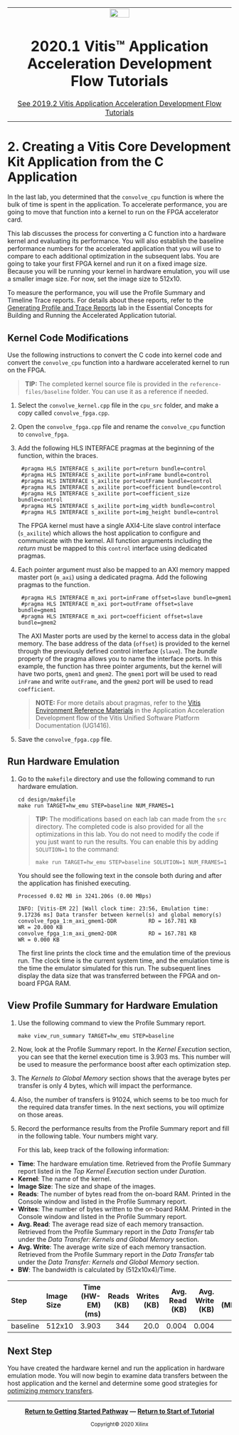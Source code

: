 ﻿<table class="sphinxhide">
 <tr>
   <td align="center"><img src="https://www.xilinx.com/content/dam/xilinx/imgs/press/media-kits/corporate/xilinx-logo.png" width="30%"/><h1>2020.1 Vitis™ Application Acceleration Development Flow Tutorials</h1>
   <a href="https://github.com/Xilinx/Vitis-Tutorials/branches/all">See 2019.2 Vitis Application Acceleration Development Flow Tutorials</a>
   </td>
 </tr>
 <tr>
 <td>
 </td>
 </tr>
</table>

# 2. Creating a Vitis Core Development Kit Application from the C Application

In the last lab, you determined that the `convolve_cpu` function is where the bulk of time is spent in the application. To accelerate performance, you are going to move that function into a kernel to run on the FPGA accelerator card.

This lab discusses the process for converting a C function into a hardware kernel and evaluating its performance. You will also establish the baseline performance numbers for the accelerated application that you will use to compare to each additional optimization in the subsequent labs. You are going to take your first FPGA kernel and run it on a fixed image size. Because you will be running your kernel in hardware emulation, you will use a smaller image size. For now, set the image size to 512x10.

To measure the performance, you will use the Profile Summary and Timeline Trace reports. For details about these reports, refer to the [Generating Profile and Trace Reports](../Pathway3/ProfileAndTraceReports.md) lab in the Essential Concepts for Building and Running the Accelerated Application tutorial.

## Kernel Code Modifications

Use the following instructions to convert the C code into kernel code and convert the `convolve_cpu` function into a hardware accelerated kernel to run on the FPGA.

>**TIP:** The completed kernel source file is provided in the `reference-files/baseline` folder. You can use it as a reference if needed.

1. Select the `convolve_kernel.cpp` file in the `cpu_src` folder, and make a copy called `convolve_fpga.cpp`.

2. Open the `convolve_fpga.cpp` file and rename the `convolve_cpu` function to `convolve_fpga`.

3. Add the following HLS INTERFACE pragmas at the beginning of the function, within the braces.

        #pragma HLS INTERFACE s_axilite port=return bundle=control
        #pragma HLS INTERFACE s_axilite port=inFrame bundle=control
        #pragma HLS INTERFACE s_axilite port=outFrame bundle=control
        #pragma HLS INTERFACE s_axilite port=coefficient bundle=control
        #pragma HLS INTERFACE s_axilite port=coefficient_size bundle=control
        #pragma HLS INTERFACE s_axilite port=img_width bundle=control
        #pragma HLS INTERFACE s_axilite port=img_height bundle=control

    The FPGA kernel must have a single AXI4-Lite slave control interface (`s_axilite`) which allows the host application to configure and communicate with the kernel. All function arguments including the _return_ must be mapped to this `control` interface using dedicated pragmas.

4. Each pointer argument must also be mapped to an AXI memory mapped master port (`m_axi`) using a dedicated pragma. Add the following pragmas to the function.

        #pragma HLS INTERFACE m_axi port=inFrame offset=slave bundle=gmem1
        #pragma HLS INTERFACE m_axi port=outFrame offset=slave bundle=gmem1
        #pragma HLS INTERFACE m_axi port=coefficient offset=slave bundle=gmem2

    The AXI Master ports are used by the kernel to access data in the global memory. The base address of the data (`offset`) is provided to the kernel through the previously defined control interface (`slave`). The _bundle_ property of the pragma allows you to name the interface ports. In this example, the function has three pointer arguments, but the kernel will have two ports, `gmem1` and `gmem2`. The `gmem1` port will be used to read `inFrame` and write `outFrame`, and the `gmem2` port will be used to read `coefficient`.

   >**NOTE:** For more details about pragmas, refer to the [Vitis Environment Reference Materials](https://www.xilinx.com/html_docs/xilinx2019_2/vitis_doc/yxl1556143111967.html) in the Application Acceleration Development flow of the Vitis Unified Software Platform Documentation (UG1416).

6. Save the `convolve_fpga.cpp` file.

## Run Hardware Emulation

1. Go to the `makefile` directory and use the following command to run hardware emulation.

    ```
    cd design/makefile
    make run TARGET=hw_emu STEP=baseline NUM_FRAMES=1
    ```

    >**TIP:** The modifications based on each lab can made from the `src` directory. The completed code is also provided for all the optimizations in this lab. You do not need to modify the code if you just want to run the results. You can enable this by adding `SOLUTION=1` to the command: 
    >```
    >make run TARGET=hw_emu STEP=baseline SOLUTION=1 NUM_FRAMES=1
    >```

    You should see the following text in the console both during and after the application has finished executing.

    ```
    Processed 0.02 MB in 3241.206s (0.00 MBps)

    INFO: [Vitis-EM 22] [Wall clock time: 23:56, Emulation time: 9.17236 ms] Data transfer between kernel(s) and global memory(s)
    convolve_fpga_1:m_axi_gmem1-DDR          RD = 167.781 KB             WR = 20.000 KB
    convolve_fpga_1:m_axi_gmem2-DDR          RD = 167.781 KB             WR = 0.000 KB
    ```

    The first line prints the clock time and the emulation time of the previous run. The clock time is the current system time, and the emulation time is the time the emulator simulated for this run. The subsequent lines display the data size that was transferred between the FPGA and on-board FPGA RAM.

## View Profile Summary for Hardware Emulation

1. Use the following command to view the Profile Summary report.

    ```
    make view_run_summary TARGET=hw_emu STEP=baseline
    ```

1. Now, look at the Profile Summary report. In the *Kernel Execution* section, you can see that the kernel execution time is 3.903 ms. This number will be used to measure the performance boost after each optimization step.

1. The *Kernels to Global Memory* section shows that the average bytes per transfer is only 4 bytes, which will impact the performance.

1. Also, the number of transfers is 91024, which seems to be too much for the required data transfer times. In the next sections, you will optimize on those areas.

1. Record the performance results from the Profile Summary report and fill in the following table. Your numbers might vary.

    For this lab, keep track of the following information:

* **Time**: The hardware emulation time. Retrieved from the Profile Summary report listed in the *Top Kernel Execution* section under *Duration*.
* **Kernel**: The name of the kernel.
* **Image Size**: The size and shape of the images.
* **Reads**: The number of bytes read from the on-board RAM. Printed in the Console window and listed in the Profile Summary report.
* **Writes**: The number of bytes written to the on-board RAM. Printed in the Console window and listed in the Profile Summary report.
* **Avg. Read**: The average read size of each memory transaction. Retrieved from the Profile Summary report in the *Data Transfer* tab under the *Data Transfer: Kernels and Global Memory* section.
* **Avg. Write**: The average write size of each memory transaction. Retrieved from the Profile Summary report in the *Data Transfer* tab under the *Data Transfer: Kernels and Global Memory* section.
* **BW**: The bandwidth is calculated by (512x10x4)/Time.

| Step          | Image Size | Time (HW-EM)(ms) | Reads (KB) | Writes (KB) | Avg. Read (KB) | Avg. Write (KB) | BW (MBps) |
| :------------ | :--------- | ---------------: | ---------: | ----------: | -------------: | --------------: | --------: |
| baseline      | 512x10     | 3.903            | 344        | 20.0        | 0.004          | 0.004           |   5.2     |



[baseline_hwemu_profilesummary]: ./images/191_baseline_hwemu_pfsummary_new_2.JPG "Baseline version hardware emulation profile summary"

## Next Step

You have created the hardware kernel and run the application in hardware emulation mode. You will now begin to examine data transfers between the host application and the kernel and determine some good strategies for [optimizing memory transfers](./localbuf.md).
</br>
<hr/>
<p align="center" class="sphinxhide"><b><a href="/docs/vitis-getting-started/README.md">Return to Getting Started Pathway</a> — <a href="/docs/convolution-tutorial/README.md">Return to Start of Tutorial</a></b></p>

<p align="center" class="sphinxhide"><sup>Copyright&copy; 2020 Xilinx</sup></p>
